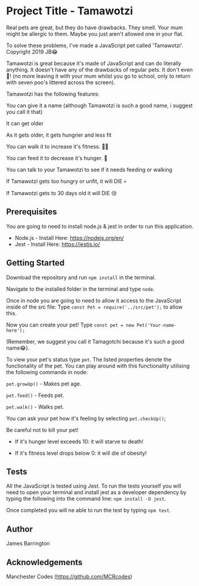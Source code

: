 # Project Title - Tamawotzi

Real pets are great, but they do have drawbacks. They smell. Your mum might be allergic to them. Maybe you just aren't allowed one in your flat.

To solve these problems, I've made a JavaScript pet called 'Tamawotzi'. Copyright 2019 JB😂

Tamawotzi is great because it's made of JavaScript and can do literally anything. It doesn't have any of the drawbacks of regular pets. It don't even 💩! (no more leaving it with your mum whilst you go to school, only to return with seven poo's littered across the screen).

Tamawotzi has the following features:

You can give it a name (although Tamawotzi is such a good name, i suggest you call it that)

It can get older

As it gets older, it gets hungrier and less fit

You can walk it to increase it's fitness. 🏃‍♂️

You can feed it to decrease it's hunger. 🍕

You can talk to your Tamawotzi to see if it needs feeding or walking

If Tamawotzi gets too hungry or unfit, it will DIE 💀

If Tamawotzi gets to 30 days old it will DIE 😢

## Prerequisites

You are going to need to install node.js & jest in order to run this application.

* Node.js - Install Here: https://nodejs.org/en/
* Jest - Install Here: https://jestjs.io/

## Getting Started

Download the repository and run `npm install` in the terminal. 

Navigate to the installed folder in the terminal and type `node`.

Once in node you are going to need to allow it access to the JavaScript inside of the src file: Type `const Pet = require('../src/pet');` to allow this.

Now you can create your pet! Type `const pet = new Pet('Your-name-here');`

(Remember, we suggest you call it Tamagotchi because it's such a good name😂).

To view your pet's status type `pet`. The listed properties denote the functionality of the pet. You can play around with this functionality utilising the following commands in node:

`pet.growUp()` - Makes pet age.

`pet.feed()` - Feeds pet. 

`pet.walk()` - Walks pet.

You can ask your pet how it's feeling by selecting `pet.checkUp()`;

Be careful not to kill your pet! 

* If it's hunger level exceeds 10: it will starve to death! 

* If it's fitness level drops below 0: it will die of obesity!

## Tests

All the JavaScript is tested using Jest. To run the tests yourself you will need to open your terminal and install jest as a developer dependency by typing the following into the command line: `npm install -D jest`.

Once completed you will ne able to run the test by typing `npm test`.

## Author

James Barrington

## Acknowledgements 

Manchester Codes (https://github.com/MCRcodes)



